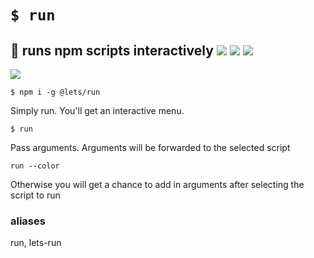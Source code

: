 # `$ run`
## 👟 runs npm scripts interactively [![](https://img.shields.io/npm/v/@lets/run.svg)](https://www.npmjs.com/package/@lets/run) [![](https://github.com/omrilotan/run/workflows/Publish/badge.svg)](https://github.com/omrilotan/run/actions) [![](https://img.shields.io/badge/source--000000.svg?logo=github&style=social)](https://github.com/omrilotan/run)

![](https://user-images.githubusercontent.com/516342/68541500-02d39b00-03a9-11ea-9df6-fd0d880af441.gif)

```
$ npm i -g @lets/run
```

Simply run. You'll get an interactive menu.
```
$ run
```

Pass arguments. Arguments will be forwarded to the selected script
```
run --color
```

Otherwise you will get a chance to add in arguments after selecting the script to run

### aliases

run, lets-run
